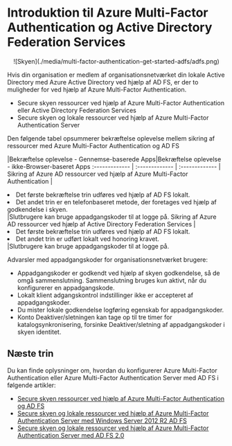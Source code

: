 <properties
    pageTitle="Azure MFA og AD FS | Microsoft Azure"
    description="Dette er den Azure Multi-Factor authentication side, der beskriver, hvordan du kommer i gang med Azure MFA og AD FS."
    services="multi-factor-authentication"
    documentationCenter=""
    authors="kgremban"
    manager="femila"
    editor="yossib"/>

<tags
    ms.service="multi-factor-authentication"
    ms.workload="identity"
    ms.tgt_pltfrm="na"
    ms.devlang="na" ms.topic="get-started-article"
    ms.date="10/17/2016"
    ms.author="kgremban"/>

# <a name="getting-started-with-azure-multi-factor-authentication-and-active-directory-federation-services"></a>Introduktion til Azure Multi-Factor Authentication og Active Directory Federation Services



<center>![Skyen](./media/multi-factor-authentication-get-started-adfs/adfs.png)</center>

Hvis din organisation er medlem af organisationsnetværket din lokale Active Directory med Azure Active Directory ved hjælp af AD FS, er der to muligheder for ved hjælp af Azure Multi-Factor Authentication.

- Secure skyen ressourcer ved hjælp af Azure Multi-Factor Authentication eller Active Directory Federation Services
- Secure skyen og lokale ressourcer ved hjælp af Azure Multi-Factor Authentication Server

Den følgende tabel opsummerer bekræftelse oplevelse mellem sikring af ressourcer med Azure Multi-Factor Authentication og AD FS

|Bekræftelse oplevelse - Gennemse-baserede Apps|Bekræftelse oplevelse - ikke-Browser-baseret Apps
:------------- | :------------- | :------------- |
Sikring af Azure AD ressourcer ved hjælp af Azure Multi-Factor Authentication |<li>Det første bekræftelse trin udføres ved hjælp af AD FS lokalt.</li> <li>Det andet trin er en telefonbaseret metode, der foretages ved hjælp af godkendelse i skyen.</li>|Slutbrugere kan bruge appadgangskoder til at logge på.
Sikring af Azure AD ressourcer ved hjælp af Active Directory Federation Services |<li>Det første bekræftelse trin udføres ved hjælp af AD FS lokalt.</li><li>Det andet trin er udført lokalt ved honoring kravet.</li>|Slutbrugere kan bruge appadgangskoder til at logge på.

Advarsler med appadgangskoder for organisationsnetværket brugere:

- Appadgangskoder er godkendt ved hjælp af skyen godkendelse, så de omgå sammenslutning. Sammenslutning bruges kun aktivt, når du konfigurerer en appadgangskode.
- Lokalt klient adgangskontrol indstillinger ikke er accepteret af appadgangskoder.
- Du mister lokale godkendelse logføring egenskab for appadgangskoder.
- Konto Deaktiver/sletningen kan tage op til tre timer for katalogsynkronisering, forsinke Deaktiver/sletning af appadgangskoder i skyen identitet.

## <a name="next-steps"></a>Næste trin

Du kan finde oplysninger om, hvordan du konfigurerer Azure Multi-Factor Authentication eller Azure Multi-Factor Authentication Server med AD FS i følgende artikler:

- [Secure skyen ressourcer ved hjælp af Azure Multi-Factor Authentication og AD FS](multi-factor-authentication-get-started-adfs-cloud.md)
- [Secure skyen og lokale ressourcer ved hjælp af Azure Multi-Factor Authentication Server med Windows Server 2012 R2 AD FS](multi-factor-authentication-get-started-adfs-w2k12.md)
- [Secure skyen og lokale ressourcer ved hjælp af Azure Multi-Factor Authentication Server med AD FS 2.0](multi-factor-authentication-get-started-adfs-adfs2.md)
